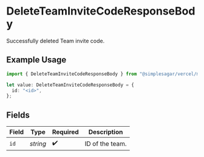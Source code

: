# DeleteTeamInviteCodeResponseBody

Successfully deleted Team invite code.

## Example Usage

```typescript
import { DeleteTeamInviteCodeResponseBody } from "@simplesagar/vercel/models/deleteteaminvitecodeop.js";

let value: DeleteTeamInviteCodeResponseBody = {
  id: "<id>",
};
```

## Fields

| Field              | Type               | Required           | Description        |
| ------------------ | ------------------ | ------------------ | ------------------ |
| `id`               | *string*           | :heavy_check_mark: | ID of the team.    |